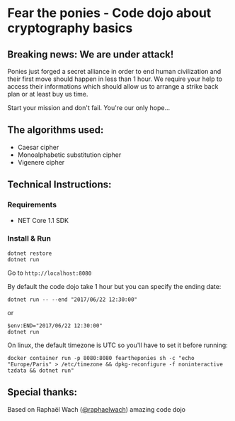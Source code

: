 # Fear the ponies - Code dojo about cryptography basics 

## Breaking news: We are under attack!

Ponies just forged a secret alliance in order to end human civilization and their first move should happen in less than 1 hour. We require your help to access their informations which should allow us to arrange a strike back plan or at least buy us time.

Start your mission and don't fail. You're our only hope...

## The algorithms used:

* Caesar cipher
* Monoalphabetic substitution cipher
* Vigenere cipher

## Technical Instructions:

### Requirements
- NET Core 1.1 SDK

### Install & Run

```
dotnet restore
dotnet run
```

Go to ```http://localhost:8080```

By default the code dojo take 1 hour but you can specify the ending date:

```
dotnet run -- --end "2017/06/22 12:30:00" 
```

or

```
$env:END="2017/06/22 12:30:00"
dotnet run
```

On linux, the default timezone is UTC so you'll have to set it before running:
```
docker container run -p 8080:8080 feartheponies sh -c "echo "Europe/Paris" > /etc/timezone && dpkg-reconfigure -f noninteractive tzdata && dotnet run"
```

## Special thanks:

Based on Raphaël Wach ([@raphaelwach](https://twitter.com/raphaelwach)) amazing code dojo
